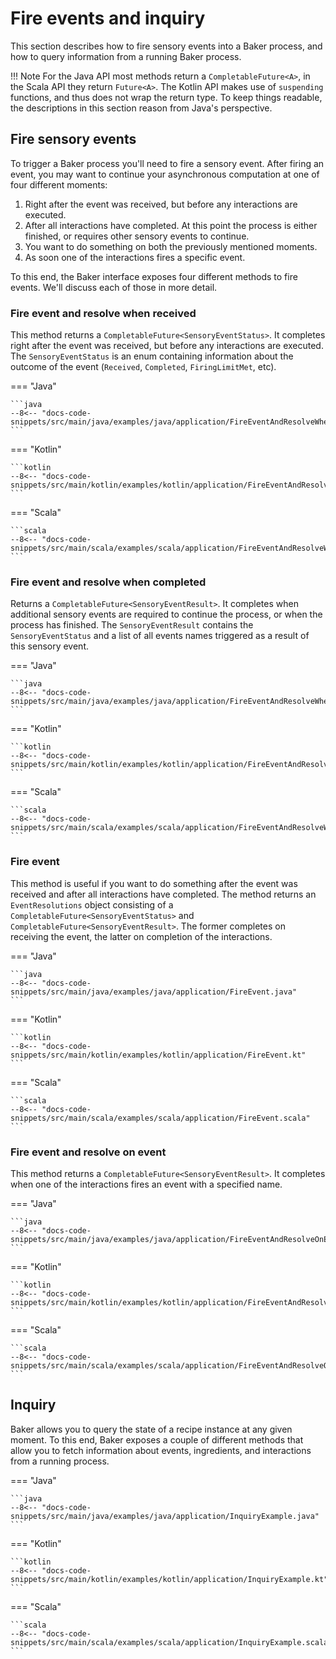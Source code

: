 # Fire events and inquiry

This section describes how to fire sensory events into a Baker process, and how to query information from a running
Baker process.

!!! Note
    For the Java API most methods return a `CompletableFuture<A>`, in the Scala API they return `Future<A>`. The Kotlin
    API makes use of `suspending` functions, and thus does not wrap the return type. To keep things readable,
    the descriptions in this section reason from Java's perspective.

## Fire sensory events

To trigger a Baker process you'll need to fire a sensory event. After firing an event, you may want to continue your 
asynchronous computation at one of four different moments:

1. Right after the event was received, but before any interactions are executed.
2. After all interactions have completed. At this point the process is either finished, or requires other sensory events to continue.
3. You want to do something on both the previously mentioned moments.
4. As soon one of the interactions fires a specific event.

To this end, the Baker interface exposes four different methods to fire events. We'll discuss each of those in more
detail.

### Fire event and resolve when received
This method returns a `CompletableFuture<SensoryEventStatus>`. It completes right after the event was received, but
before any interactions are executed. The `SensoryEventStatus` is an enum containing information about the outcome
of the event (`Received`, `Completed`, `FiringLimitMet`, etc). 

=== "Java"

    ```java
    --8<-- "docs-code-snippets/src/main/java/examples/java/application/FireEventAndResolveWhenReceived.java"
    ```

=== "Kotlin"

    ```kotlin
    --8<-- "docs-code-snippets/src/main/kotlin/examples/kotlin/application/FireEventAndResolveWhenReceived.kt"
    ```

=== "Scala"

    ```scala
    --8<-- "docs-code-snippets/src/main/scala/examples/scala/application/FireEventAndResolveWhenReceived.scala"
    ```

### Fire event and resolve when completed
Returns a `CompletableFuture<SensoryEventResult>`. It completes when additional sensory events are required to continue
the process, or when the process has finished. The `SensoryEventResult` contains the `SensoryEventStatus` and a list
of all events names triggered as a result of this sensory event.

=== "Java"

    ```java
    --8<-- "docs-code-snippets/src/main/java/examples/java/application/FireEventAndResolveWhenCompleted.java"
    ```

=== "Kotlin"

    ```kotlin
    --8<-- "docs-code-snippets/src/main/kotlin/examples/kotlin/application/FireEventAndResolveWhenCompleted.kt"
    ```

=== "Scala"

    ```scala
    --8<-- "docs-code-snippets/src/main/scala/examples/scala/application/FireEventAndResolveWhenCompleted.scala"
    ```

### Fire event
This method is useful if you want to do something after the event was received and after all interactions have completed.
The method returns an `EventResolutions` object consisting of a `CompletableFuture<SensoryEventStatus>` and 
`CompletableFuture<SensoryEventResult>`. The former completes on receiving the event, the latter on completion of the
interactions.

=== "Java"

    ```java
    --8<-- "docs-code-snippets/src/main/java/examples/java/application/FireEvent.java"
    ```

=== "Kotlin"

    ```kotlin
    --8<-- "docs-code-snippets/src/main/kotlin/examples/kotlin/application/FireEvent.kt"
    ```

=== "Scala"

    ```scala
    --8<-- "docs-code-snippets/src/main/scala/examples/scala/application/FireEvent.scala"
    ```

### Fire event and resolve on event
This method returns a `CompletableFuture<SensoryEventResult>`. It completes when one of the interactions fires an event
with a specified name. 

=== "Java"

    ```java
    --8<-- "docs-code-snippets/src/main/java/examples/java/application/FireEventAndResolveOnEvent.java"
    ```

=== "Kotlin"

    ```kotlin
    --8<-- "docs-code-snippets/src/main/kotlin/examples/kotlin/application/FireEventAndResolveOnEvent.kt"
    ```

=== "Scala"

    ```scala
    --8<-- "docs-code-snippets/src/main/scala/examples/scala/application/FireEventAndResolveOnEvent.scala"
    ```

## Inquiry
Baker allows you to query the state of a recipe instance at any given moment. To this end, Baker exposes a couple
of different methods that allow you to fetch information about events, ingredients, and interactions from a running process.

=== "Java"

    ```java
    --8<-- "docs-code-snippets/src/main/java/examples/java/application/InquiryExample.java"
    ```

=== "Kotlin"

    ```kotlin
    --8<-- "docs-code-snippets/src/main/kotlin/examples/kotlin/application/InquiryExample.kt"
    ```

=== "Scala"

    ```scala
    --8<-- "docs-code-snippets/src/main/scala/examples/scala/application/InquiryExample.scala"
    ```